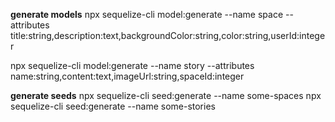 **generate models**
npx sequelize-cli model:generate --name space --attributes title:string,description:text,backgroundColor:string,color:string,userId:integer

npx sequelize-cli model:generate --name story --attributes name:string,content:text,imageUrl:string,spaceId:integer

**generate seeds**
npx sequelize-cli seed:generate --name some-spaces
npx sequelize-cli seed:generate --name some-stories
